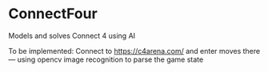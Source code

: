 # ConnectFour

Models and solves Connect 4 using AI

To be implemented: Connect to https://c4arena.com/ and enter moves there — using opencv image recognition to parse the game state
